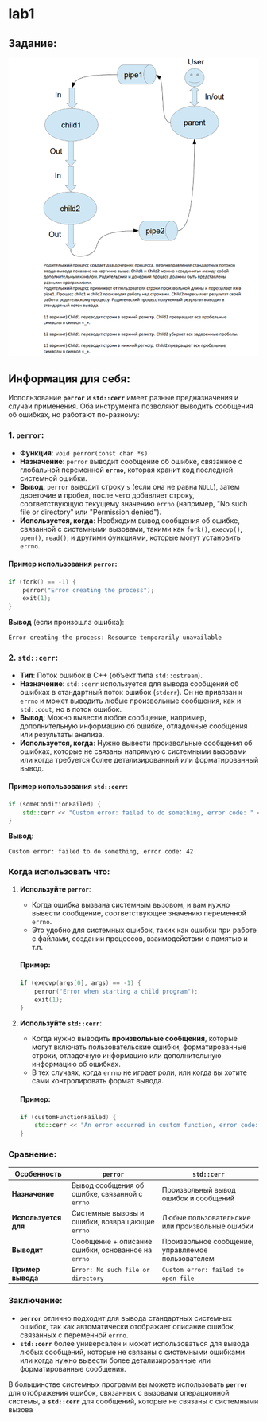 # lab1

## Задание:

![](../images/lab1.png)

## Информация для себя:

Использование **`perror`** и **`std::cerr`** имеет разные предназначения и случаи применения. Оба инструмента позволяют выводить сообщения об ошибках, но работают по-разному:

### 1. **`perror`**:

-   **Функция**: `void perror(const char *s)`
-   **Назначение**: `perror` выводит сообщение об ошибке, связанное с глобальной переменной **`errno`**, которая хранит код последней системной ошибки.
-   **Вывод**: `perror` выводит строку `s` (если она не равна `NULL`), затем двоеточие и пробел, после чего добавляет строку, соответствующую текущему значению `errno` (например, "No such file or directory" или "Permission denied").
-   **Используется, когда**: Необходим вывод сообщения об ошибке, связанной с системными вызовами, такими как `fork()`, `execvp()`, `open()`, `read()`, и другими функциями, которые могут установить `errno`.

#### Пример использования `perror`:

```cpp
if (fork() == -1) {
    perror("Error creating the process");
    exit(1);
}
```

**Вывод** (если произошла ошибка):

```
Error creating the process: Resource temporarily unavailable
```

### 2. **`std::cerr`**:

-   **Тип**: Поток ошибок в C++ (объект типа `std::ostream`).
-   **Назначение**: `std::cerr` используется для вывода сообщений об ошибках в стандартный поток ошибок (`stderr`). Он не привязан к `errno` и может выводить любые произвольные сообщения, как и `std::cout`, но в поток ошибок.
-   **Вывод**: Можно вывести любое сообщение, например, дополнительную информацию об ошибке, отладочные сообщения или результаты анализа.
-   **Используется, когда**: Нужно вывести произвольные сообщения об ошибках, которые не связаны напрямую с системными вызовами или когда требуется более детализированный или форматированный вывод.

#### Пример использования `std::cerr`:

```cpp
if (someConditionFailed) {
    std::cerr << "Custom error: failed to do something, error code: " << errorCode << std::endl;
}
```

**Вывод**:

```
Custom error: failed to do something, error code: 42
```

### Когда использовать что:

1. **Используйте `perror`**:

    - Когда ошибка вызвана системным вызовом, и вам нужно вывести сообщение, соответствующее значению переменной `errno`.
    - Это удобно для системных ошибок, таких как ошибки при работе с файлами, создании процессов, взаимодействии с памятью и т.п.

    #### Пример:

    ```cpp
    if (execvp(args[0], args) == -1) {
        perror("Error when starting a child program");
        exit(1);
    }
    ```

2. **Используйте `std::cerr`**:

    - Когда нужно выводить **произвольные сообщения**, которые могут включать пользовательские ошибки, форматированные строки, отладочную информацию или дополнительную информацию об ошибках.
    - В тех случаях, когда `errno` не играет роли, или когда вы хотите сами контролировать формат вывода.

    #### Пример:

    ```cpp
    if (customFunctionFailed) {
        std::cerr << "An error occurred in custom function, error code: " << customErrorCode << std::endl;
    }
    ```

### Сравнение:

| **Особенность**      | **`perror`**                                       | **`std::cerr`**                                   |
| -------------------- | -------------------------------------------------- | ------------------------------------------------- |
| **Назначение**       | Вывод сообщения об ошибке, связанной с `errno`     | Произвольный вывод ошибок и сообщений             |
| **Используется для** | Системные вызовы и ошибки, возвращающие `errno`    | Любые пользовательские или произвольные ошибки    |
| **Выводит**          | Сообщение + описание ошибки, основанное на `errno` | Произвольное сообщение, управляемое пользователем |
| **Пример вывода**    | `Error: No such file or directory`                 | `Custom error: failed to open file`               |

### Заключение:

-   **`perror`** отлично подходит для вывода стандартных системных ошибок, так как автоматически отображает описание ошибок, связанных с переменной `errno`.
-   **`std::cerr`** более универсален и может использоваться для вывода любых сообщений, которые не связаны с системными ошибками или когда нужно вывести более детализированные или форматированные сообщения.

В большинстве системных программ вы можете использовать **`perror`** для отображения ошибок, связанных с вызовами операционной системы, а **`std::cerr`** для сообщений, которые не связаны с системными вызова
